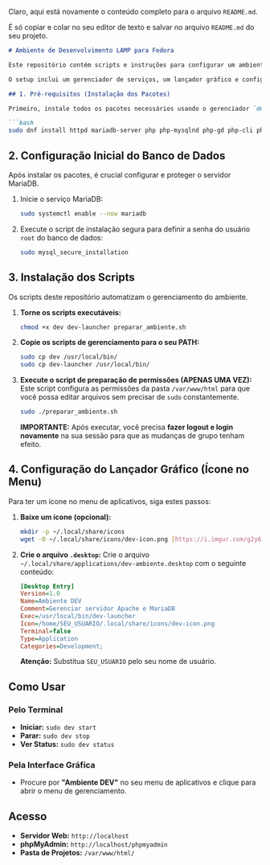 Claro, aqui está novamente o conteúdo completo para o arquivo `README.md`.

É só copiar e colar no seu editor de texto e salvar no arquivo `README.md` do seu projeto.

````markdown
# Ambiente de Desenvolvimento LAMP para Fedora

Este repositório contém scripts e instruções para configurar um ambiente de desenvolvimento web completo (Apache, MariaDB, PHP) em uma instalação do Fedora Workstation.

O setup inclui um gerenciador de serviços, um lançador gráfico e configurações de permissões para facilitar o desenvolvimento.

## 1. Pré-requisitos (Instalação dos Pacotes)

Primeiro, instale todos os pacotes necessários usando o gerenciador `dnf`.

```bash
sudo dnf install httpd mariadb-server php php-mysqlnd php-gd php-cli php-json php-mbstring phpmyadmin zenity
````

## 2\. Configuração Inicial do Banco de Dados

Após instalar os pacotes, é crucial configurar e proteger o servidor MariaDB.

1.  Inicie o serviço MariaDB:
    ```bash
    sudo systemctl enable --now mariadb
    ```
2.  Execute o script de instalação segura para definir a senha do usuário `root` do banco de dados:
    ```bash
    sudo mysql_secure_installation
    ```

## 3\. Instalação dos Scripts

Os scripts deste repositório automatizam o gerenciamento do ambiente.

1.  **Torne os scripts executáveis:**

    ```bash
    chmod +x dev dev-launcher preparar_ambiente.sh
    ```

2.  **Copie os scripts de gerenciamento para o seu PATH:**

    ```bash
    sudo cp dev /usr/local/bin/
    sudo cp dev-launcher /usr/local/bin/
    ```

3.  **Execute o script de preparação de permissões (APENAS UMA VEZ):**
    Este script configura as permissões da pasta `/var/www/html` para que você possa editar arquivos sem precisar de `sudo` constantemente.

    ```bash
    sudo ./preparar_ambiente.sh
    ```

    **IMPORTANTE:** Após executar, você precisa **fazer logout e login novamente** na sua sessão para que as mudanças de grupo tenham efeito.

## 4\. Configuração do Lançador Gráfico (Ícone no Menu)

Para ter um ícone no menu de aplicativos, siga estes passos:

1.  **Baixe um ícone (opcional):**

    ```bash
    mkdir -p ~/.local/share/icons
    wget -O ~/.local/share/icons/dev-icon.png [https://i.imgur.com/g2y6MAJ.png](https://i.imgur.com/g2y6MAJ.png)
    ```

2.  **Crie o arquivo `.desktop`:**
    Crie o arquivo `~/.local/share/applications/dev-ambiente.desktop` com o seguinte conteúdo:

    ```ini
    [Desktop Entry]
    Version=1.0
    Name=Ambiente DEV
    Comment=Gerenciar servidor Apache e MariaDB
    Exec=/usr/local/bin/dev-launcher
    Icon=/home/SEU_USUARIO/.local/share/icons/dev-icon.png
    Terminal=false
    Type=Application
    Categories=Development;
    ```

    **Atenção:** Substitua `SEU_USUARIO` pelo seu nome de usuário.

## Como Usar

### Pelo Terminal

  - **Iniciar:** `sudo dev start`
  - **Parar:** `sudo dev stop`
  - **Ver Status:** `sudo dev status`

### Pela Interface Gráfica

  - Procure por **"Ambiente DEV"** no seu menu de aplicativos e clique para abrir o menu de gerenciamento.

## Acesso

  - **Servidor Web:** `http://localhost`
  - **phpMyAdmin:** `http://localhost/phpmyadmin`
  - **Pasta de Projetos:** `/var/www/html/`

<!-- end list -->

```
```